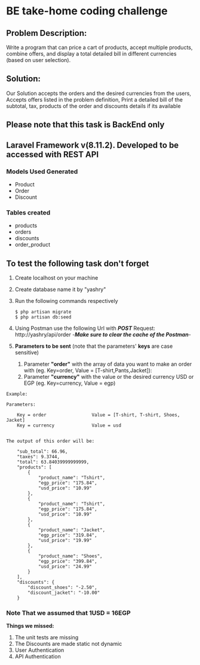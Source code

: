 # BE take-home coding challenge
   
 
## Problem  Description:
Write a program that can price a cart of products, accept multiple products, combine offers, and display a total detailed bill in different currencies (based on user selection).

## Solution:
 Our Solution accepts the orders and the desired currencies from the users, Accepts offers listed in the problem definition, Print a detailed bill of the subtotal, tax, products of the order and discounts details if its available
 
 ## Please note that this task is BackEnd only 
 ## Laravel Framework v(8.11.2). Developed to be accessed with REST API  
 
 ###  **Models Used Generated**
 - Product
 - Order
 - Discount
 
 ### **Tables created**
 - products
 - orders
 - discounts
 - order_product

## To test the following task don't forget
 1. Create localhost on your machine
 2. Create database name it by "yashry"
 3. Run the following commands respectively 
    
        $ php artisan migrate
        $ php artisan db:seed
        
  4. Using Postman use the following Url with ***POST*** Request:   http://yashry/api/order  -***Make sure to clear the cache of the Postman***-
  
  5. **Parameters to be sent** (note that the parameters' __keys__ are case sensitive)
      1. Parameter **"order"** with the array of data you want to make an order with (eg. Key=order,  Value = [T-shirt,Pants,Jacket]):
      2. Parameter **"currency"** with the value or the desired currency USD or EGP (eg. Key=currency, Value = egp) 
    
    Example:
    
    Parameters:
    
        Key = order                 Value = [T-shirt, T-shirt, Shoes, Jacket]
        Key = currency              Value = usd
        
       
    The output of this order will be:
        
        "sub_total": 66.96,
        "taxes": 9.3744,
        "total": 63.84039999999999,
        "products": [
            {
                "product_name": "Tshirt",
                "egp_price": "175.84",
                "usd_price": "10.99"
            },
            {
                "product_name": "Tshirt",
                "egp_price": "175.84",
                "usd_price": "10.99"
            },
            {
                "product_name": "Jacket",
                "egp_price": "319.84",
                "usd_price": "19.99"
            },
            {
                "product_name": "Shoes",
                "egp_price": "399.84",
                "usd_price": "24.99"
            }
        ],
        "discounts": {
            "discount_shoes": "-2.50",
            "discount_jacket": "-10.00"
        }
        
        
### Note That we assumed that 1USD = 16EGP

**Things we missed:**

1. The unit tests are missing
2. The Discounts are made static not dynamic
3. User Authentication
 4. API Authentication


